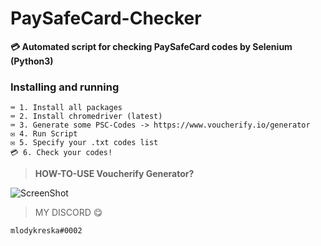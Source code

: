 # PaySafeCard-Checker
**💳 Automated script for checking PaySafeCard codes by Selenium (Python3)**



### Installing and running
```
⌨️ 1. Install all packages
⌨️ 2. Install chromedriver (latest)
⌨️ 3. Generate some PSC-Codes -> https://www.voucherify.io/generator
✉️ 4. Run Script
✉️ 5. Specify your .txt codes list
💳 6. Check your codes!
```



> **HOW-TO-USE Voucherify Generator?**

![ScreenShot](https://i.ibb.co/k2hqz1F/Zrzut-ekranu-2022-11-19-121114.png)



> MY DISCORD 😋
```
mlodykreska#0002
```
